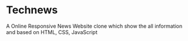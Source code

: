 # Technews
A Online Responsive News Website clone which show the all information and based on HTML, CSS, JavaScript
